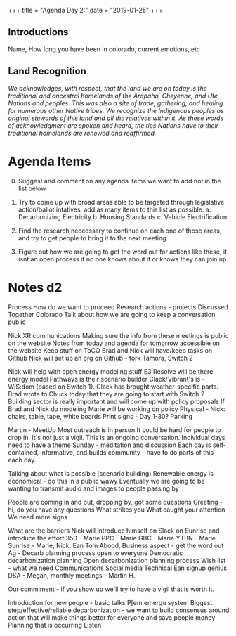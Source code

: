 +++
title = "Agenda Day 2:"
date = "2019-01-25"
+++

## Introductions
Name, How long you have been in colorado, current emotions, etc

## Land Recognition
*We acknowledges, with respect, that the land we are on today is the traditional and ancestral homelands of the Arapaho, Cheyenne, and Ute Nations and peoples. This was also a site of trade, gathering, and healing for numerous other Native tribes. We recognize the Indigenous peoples as original stewards of this land and all the relatives within it. As these words of acknowledgment are spoken and heard, the ties Nations have to their traditional homelands are renewed and reaffirmed.*

# Agenda Items

0. Suggest and comment on any agenda items we want to add not in the list below

1. Try to come up with broad areas able to be targeted through legislative action/ballot intatives, add as many items to this list as possible:
    a. Decarbonizing Electricity
    b. Housing Standards
    c. Vehicle Electrification

2. Find the research neccessary to continue on each one of those areas, and try to get people to bring it to the next meeting.

3. Figure out how we are going to get the word out for actions like these, it isnt an open process if no one knows about it or knows they can join up.


# Notes d2

Process
How do we want to proceed
Research actions - projects
Discussed Together Colorado
Talk about how we are going to keep a conversation public

Nick
XR communications
Making sure the info from these meetings is public on the website
Notes from today and agenda for tomorrow accessible on the website
Keep stuff on ToCO 
Brad and Nick will have/keep tasks on Github
Nick will set up an org on Github - fork Tamora, Switch 2

Nick will help with open energy modeling stuff
E3 Resolve will be there energy model
Pathways is their scenario builder
Clack/Vibrant's is - WIS:dom (based on Switch 1).  Clack has brought weather-specific parts.
Brad wrote to Chuck today that they are going to start with Switch 2
Building sector is really important and will come up with policy proposals
If Brad and Nick do modeling
Marie will be working on policy
Physical - Nick: chairs, table, tape, white boards
Print signs - Day 1-30?
Parking 

Martin - MeetUp
Most outreach is in person
It could be hard for people to drop in.
It's not just a vigil.  This is an ongoing conversation.
Individual days need to have a theme
Sunday - meditation and discussion
Each day is self-contained, informative, and builds community - have to do parts of this each day.

Talking about what is possible (scenario building)
Renewable energy is economical - do this in a public wawy
Eventually we are going to be wanting to transmit audio and images to people passing by

People are coming in and out, dropping by, got some questions
Greeting - hi, do you have any questions
What strikes you
What caught your attention
We need more signs

What are the barriers
Nick will introduce himself on Slack on Sunrise
and introduce the effort
350 - Marie
PPC - Marie
GBC - Marie
YTBN - Marie
Sunrise - Marie, Nick, Ean
Tom Abood, Business aspect - get the word out
Ag - 
Decarb  planning process open to everyone
Democratic decarbonization planning
Open decarbonization planning process
Wish list - what we need
Communications
Social media
Technical 
Ean signup genius
DSA - Megan, monthly meetings - Martin H.

Our commiment - if you show up we'll try to have a vigil that is worth it.


Introduction for new people - basic talks
P[em emergu system
Biggest step/effective/reliable decarbonization - we want to build consensus around action that will make things better for everyone and save people money
Planning that is occurring 
Listen
